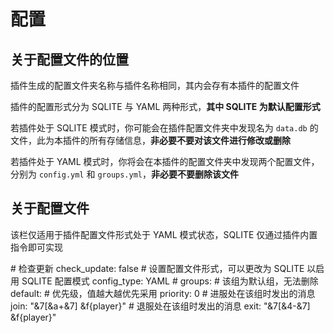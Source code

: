 # 配置

## 关于配置文件的位置
插件生成的配置文件夹名称与插件名称相同，其内会存有本插件的配置文件

插件的配置形式分为 SQLITE 与 YAML 两种形式，**其中 SQLITE 为默认配置形式**

若插件处于 SQLITE 模式时，你可能会在插件配置文件夹中发现名为 `data.db` 的文件，此为本插件的所有存储信息，**非必要不要对该文件进行修改或删除**

若插件处于 YAML 模式时，你将会在本插件的配置文件夹中发现两个配置文件，分别为 `config.yml` 和 `groups.yml`，**非必要不要删除该文件**

## 关于配置文件
该栏仅适用于插件配置文件形式处于 YAML 模式状态，SQLITE 仅通过插件内置指令即可实现

<tabs>
    <tab title="config.yml">
        <code-block lang="yaml">
            # 检查更新
            check_update: false
            # 设置配置文件形式，可以更改为 SQLITE 以启用 SQLITE 配置模式
            config_type: YAML
            # 
        </code-block>
    </tab>
    <tab title="groups.yml">
        <code-block lang="yaml">
            groups:
                # 该组为默认组，无法删除
                default:
                    # 优先级，值越大越优先采用
                    priority: 0
                    # 进服处在该组时发出的消息
                    join: "&7[&a+&7] &f{player}"
                    # 退服处在该组时发出的消息
                    exit: "&7[&4-&7] &f{player}"
        </code-block>
    </tab>
</tabs>

